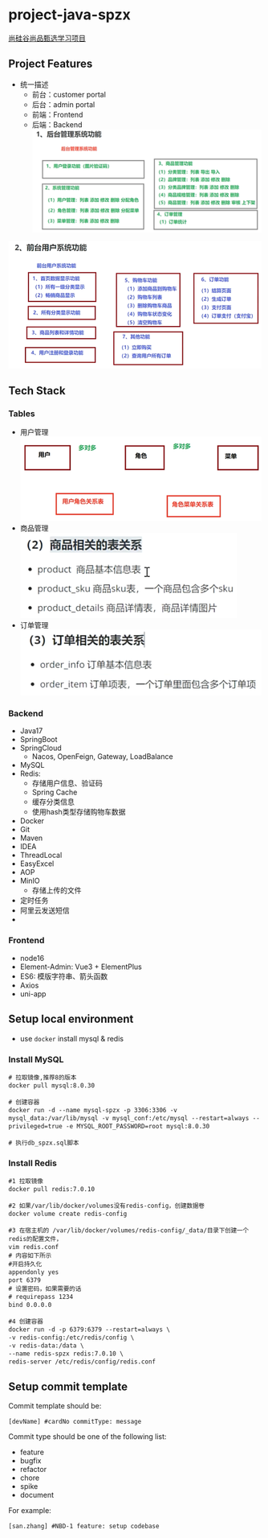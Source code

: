 # project-java-spzx
[尚硅谷尚品甄选学习项目](https://www.bilibili.com/video/BV1NF411S7DS)

## Project Features 
- 统一描述
  - 前台：customer portal
  - 后台：admin portal
  - 前端：Frontend
  - 后端：Backend
![img.png](md-img-01.png)

![img_1.png](md-img-02.png)

## Tech Stack

### Tables
- 用户管理
![img.png](md-img-03.png)
- 商品管理
![img.png](md-img-04.png)
- 订单管理
![img_1.png](md-img-05.png)

### Backend
- Java17
- SpringBoot
- SpringCloud 
  - Nacos, OpenFeign, Gateway, LoadBalance
- MySQL
- Redis:
  - 存储用户信息、验证码
  - Spring Cache
  - 缓存分类信息
  - 使用hash类型存储购物车数据
- Docker
- Git
- Maven
- IDEA
- ThreadLocal
- EasyExcel
- AOP
- MinIO
  - 存储上传的文件
- 定时任务
- 阿里云发送短信
- 

### Frontend
- node16
- Element-Admin: Vue3 + ElementPlus
- ES6: 模版字符串、箭头函数
- Axios
- uni-app

## Setup local environment

- use `docker` install mysql & redis

### Install MySQL
```shell
# 拉取镜像,推荐8的版本
docker pull mysql:8.0.30

# 创建容器
docker run -d --name mysql-spzx -p 3306:3306 -v mysql_data:/var/lib/mysql -v mysql_conf:/etc/mysql --restart=always --privileged=true -e MYSQL_ROOT_PASSWORD=root mysql:8.0.30

# 执行db_spzx.sql脚本
```

### Install Redis
```shell
#1 拉取镜像
docker pull redis:7.0.10

#2 如果/var/lib/docker/volumes没有redis-config，创建数据卷 
docker volume create redis-config

#3 在宿主机的 /var/lib/docker/volumes/redis-config/_data/目录下创建一个redis的配置文件，
vim redis.conf
# 内容如下所示
#开启持久化
appendonly yes
port 6379
# 设置密码，如果需要的话
# requirepass 1234
bind 0.0.0.0

#4 创建容器
docker run -d -p 6379:6379 --restart=always \
-v redis-config:/etc/redis/config \
-v redis-data:/data \
--name redis-spzx redis:7.0.10 \
redis-server /etc/redis/config/redis.conf
```


## Setup commit template
Commit template should be:
```
[devName] #cardNo commitType: message
```

Commit type should be one of the following list:
* feature
* bugfix 
* refactor
* chore
* spike
* document


For example:
```
[san.zhang] #NBD-1 feature: setup codebase
```

